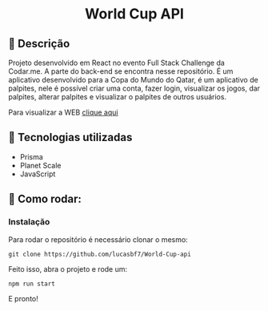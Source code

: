 <h1 align="center">World Cup API</h1>

## :memo: Descrição
Projeto desenvolvido em React no evento Full Stack Challenge da Codar.me. A parte do back-end se encontra nesse repositório. É um aplicativo desenvolvido para a Copa do Mundo do Qatar, é um aplicativo de palpites, nele é possível criar uma conta, fazer login, visualizar os jogos, dar palpites, alterar palpites e visualizar o palpites de outros usuários.

Para visualizar a WEB <a href="https://github.com/lucasbf7/World-Cup-web">clique aqui</a>

## :wrench: Tecnologias utilizadas
* Prisma
* Planet Scale
* JavaScript

## :rocket: Como rodar:

### Instalação

Para rodar o repositório é necessário clonar o mesmo:
```
git clone https://github.com/lucasbf7/World-Cup-api
```
Feito isso, abra o projeto e rode um:
```
npm run start
```
E pronto!
